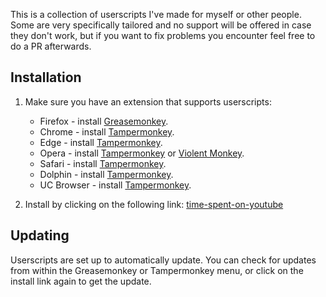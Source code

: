 This is a collection of userscripts I've made for myself or other people. Some are very specifically tailored and no support will be offered in case they don't work, but if you want to fix problems you encounter feel free to do a PR afterwards.

## Installation

1. Make sure you have an extension that supports userscripts:

   - Firefox - install [Greasemonkey](https://addons.mozilla.org/en-US/firefox/addon/greasemonkey/).
   - Chrome - install [Tampermonkey](https://tampermonkey.net/?ext=dhdg&browser=chrome).
   - Edge - install [Tampermonkey](https://www.tampermonkey.net/?ext=dhdg&browser=edge).
   - Opera - install [Tampermonkey](https://tampermonkey.net/?ext=dhdg&browser=opera) or [Violent Monkey](https://addons.opera.com/en/extensions/details/violent-monkey/).
   - Safari - install [Tampermonkey](https://tampermonkey.net/?ext=dhdg&browser=safari).
   - Dolphin - install [Tampermonkey](https://tampermonkey.net/?ext=dhdg&browser=dolphin).
   - UC Browser - install [Tampermonkey](https://tampermonkey.net/?ext=dhdg&browser=ucweb).

2. Install by clicking on the following link: [time-spent-on-youtube](https://raw.githubusercontent.com/marcodallagatta/userscript-time-spent-youtube/main/time-spent-on-youtube.user.js)

## Updating

Userscripts are set up to automatically update. You can check for updates from within the Greasemonkey or Tampermonkey menu, or click on the install link again to get the update.
